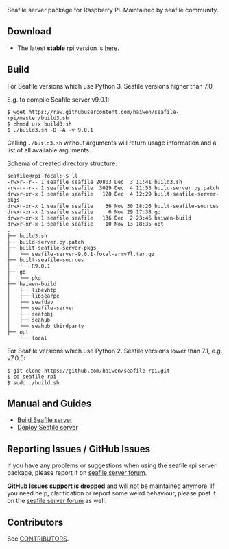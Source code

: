 Seafile server package for Raspberry Pi. Maintained by seafile community.

## Download

- The latest **stable** rpi version is [here](https://github.com/haiwen/seafile-rpi/releases/latest).

## Build
For Seafile versions which use Python 3. Seafile versions higher than 7.0.

E.g. to compile Seafile server v9.0.1:
```
$ wget https://raw.githubusercontent.com/haiwen/seafile-rpi/master/build3.sh
$ chmod u+x build3.sh
$ ./build3.sh -D -A -v 9.0.1
```
Calling `./build3.sh` without arguments will return usage information and a list of all available arguments.

Schema of created directory structure:
```
seafile@rpi-focal:~$ ll
-rwxr--r-- 1 seafile seafile 20803 Dec  3 11:41 build3.sh
-rw-r--r-- 1 seafile seafile  3029 Dec  4 11:53 build-server.py.patch
drwxr-xr-x 1 seafile seafile   120 Dec  4 12:29 built-seafile-server-pkgs
drwxr-xr-x 1 seafile seafile    36 Nov 30 18:26 built-seafile-sources
drwxr-xr-x 1 seafile seafile     6 Nov 29 17:38 go
drwxr-xr-x 1 seafile seafile   136 Dec  2 23:46 haiwen-build
drwxr-xr-x 1 seafile seafile    10 Nov 13 18:35 opt
.
├── build3.sh
├── build-server.py.patch
├── built-seafile-server-pkgs
│   └── seafile-server-9.0.1-focal-armv7l.tar.gz
├── built-seafile-sources
│   └── R9.0.1
├── go
│   └── pkg
├── haiwen-build
│   ├── libevhtp
│   ├── libsearpc
│   ├── seafdav
│   ├── seafile-server
│   ├── seafobj
│   ├── seahub
│   └── seahub_thirdparty
├── opt
    └── local
```

For Seafile versions which use Python 2. Seafile versions lower than 7.1, e.g. v7.0.5:
```
$ git clone https://github.com/haiwen/seafile-rpi.git
$ cd seafile-rpi
$ sudo ./build.sh
```

## Manual and Guides

- [Build Seafile server](https://manual.seafile.com/build_seafile/rpi/)
- [Deploy Seafile server](https://manual.seafile.com/deploy/)

## Reporting Issues / GitHub Issues

If you have any problems or suggestions when using the seafile rpi server package, please report it on [seafile server forum](https://forum.seafile.com/). 

**GitHub Issues support is dropped** and will not  be maintained anymore. If you need help, clarification or report some weird behaviour, please post it on the [seafile server forum](https://forum.seafile.com/) as well.

## Contributors

See [CONTRIBUTORS](https://github.com/haiwen/seafile-rpi/graphs/contributors).
